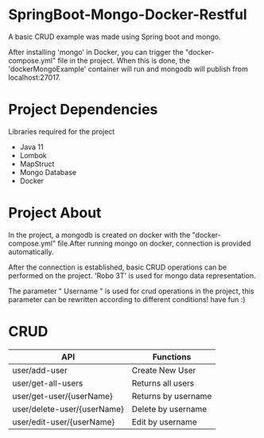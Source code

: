 
# SpringBoot-Mongo-Docker-Restful

A basic CRUD example was made using Spring boot and mongo.

After installing 'mongo' in Docker, you can trigger the "docker-compose.yml" file in the project.
When this is done, the 'dockerMongoExample' container will run and mongodb will publish from localhost:27017. 


# Project Dependencies

Libraries required for the project  
- Java 11 
- Lombok
- MapStruct 
- Mongo Database 
- Docker 


# Project About

In the project, a mongodb is created on docker with the "docker-compose.yml" file.After running mongo on docker, connection is provided automatically.

After the connection is established, basic CRUD operations can be performed on the project. 'Robo 3T' is used for mongo data representation.

The parameter " Username " is used for crud operations in the project, this parameter can be rewritten according to different conditions! have fun :) 

# CRUD 


| API  | Functions |
| ------------- | ------------- |
| user/add-user  | Create New User  |
| user/get-all-users  | Returns all users   |
| user/get-user/{userName}  | Returns by username   |
| user/delete-user/{userName}  | Delete by username   |
| user/edit-user/{userName}  | Edit by username   |
